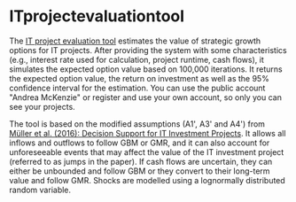 # ITprojectevaluationtool
The [IT project evaluation tool](https://personal-2u8rb8tg.outsystemscloud.com/ITInvestmentprojectEvaluation/Login) estimates the value of strategic growth options for IT projects. After providing the system with some characteristics (e.g., interest rate used for calculation, project runtime, cash flows), it simulates the expected option value based on 100,000 iterations. It returns the expected option value, the return on investment as well as the 95% confidence interval for the estimation. You can use the public account "Andrea McKenzie" or register and use your own account, so only you can see your projects.

The tool is based on the modified assumptions (A1', A3' and A4') from [Müller et al. (2016): Decision Support for IT Investment Projects](https://link.springer.com/article/10.1007/s12599-016-0423-7). It allows all inflows and outflows to follow GBM or GMR, and it can also account for unforeseeable events that may affect the value of the IT investment project (referred to as jumps in the paper). If cash flows are uncertain, they can either be unbounded and follow GBM or they convert to their long-term value and follow GMR. Shocks are modelled using a lognormally distributed random variable.
